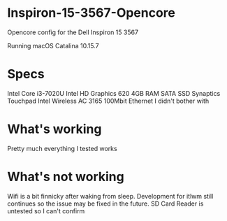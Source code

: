 # Inspiron-15-3567-Opencore

Opencore config for the Dell Inspiron 15 3567

Running macOS Catalina 10.15.7

# Specs
Intel Core i3-7020U
Intel HD Graphics 620
4GB RAM
SATA SSD
Synaptics Touchpad
Intel Wireless AC 3165
100Mbit Ethernet I didn't bother with

# What's working

Pretty much everything I tested works

# What's not working

Wifi is a bit finnicky after waking from sleep. Development for itlwm still continues so the issue may be fixed in the future.
SD Card Reader is untested so I can't confirm
